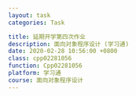 ```yaml
---
layout: task
categories: Task

title: 延期开学第四次作业
description: 面向对象程序设计 (学习通)
date: 2020-02-28 10:56:00 +0800
class: cpp02281056
function: Cpp02281056
platform: 学习通
course: 面向对象程序设计
---
```


